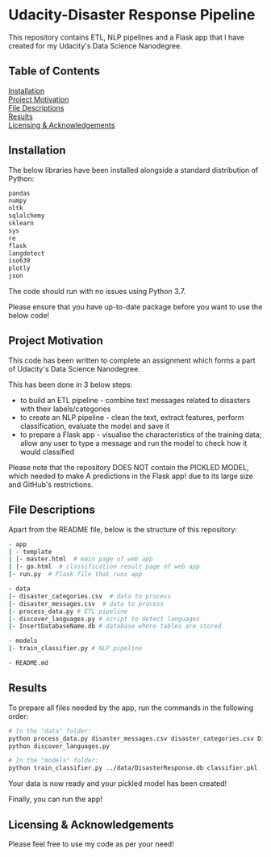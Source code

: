# Udacity-Disaster Response Pipeline

This repository contains ETL, NLP pipelines and a Flask app that I have created for my Udacity's Data Science Nanodegree.

## Table of Contents  
[Installation](#installation)  
[Project Motivation](#motivation)  
[File Descriptions](#files)  
[Results](#results)  
[Licensing & Acknowledgements](#licensing)  

<a name="installation"/></a>
## Installation

The below libraries have been installed alongside a standard distribution of Python:

```bash
pandas
numpy
nltk
sqlalchemy
sklearn
sys
re
flask
langdetect
iso639
plotly
json
```

The code should run with no issues using Python 3.7.

Please ensure that you have up-to-date package before you want to use the below code!

<a name="motivation"/></a>
## Project Motivation


This code has been written to complete an assignment which forms a part of Udacity's Data Science Nanodegree.

This has been done in 3 below steps:
- to build an ETL pipeline - combine text messages related to disasters with their labels/categories
- to create an NLP pipeline - clean the text, extract features, perform classification, evaluate the model and save it
- to prepare a Flask app - visualise the characteristics of the training data; allow any user to type a message and 
                           run the model to check how it would classified
                           
Please note that the repository DOES NOT contain the PICKLED MODEL, which  needed to make A predictions in the Flask app! 
due to its large size and GitHub's restrictions. 

<a name="files"/></a>
## File Descriptions

Apart from the README file, below is the structure of this repository:

```bash
- app
| - template
| |- master.html  # main page of web app
| |- go.html  # classification result page of web app
|- run.py  # Flask file that runs app

- data
|- disaster_categories.csv  # data to process 
|- disaster_messages.csv  # data to process
|- process_data.py # ETL pipeline
|- discover_languages.py # script to detect languages 
|- InsertDatabaseName.db # database where tables are stored 

- models
|- train_classifier.py # NLP pipeline

- README.md
```

<a name="results"/></a>
## Results

To prepare all files needed by the app, run the commands in the following order:

```bash
# In the "data" folder:
python process_data.py disaster_messages.csv disaster_categories.csv DisasterResponse.db
python discover_languages.py

# In the "models" folder:
python train_classifier.py ../data/DisasterResponse.db classifier.pkl
```
Your data is now ready and your pickled model has been created!

Finally, you can run the app!

<a name="licensing"/></a>
## Licensing & Acknowledgements

Please feel free to use my code as per your need!
